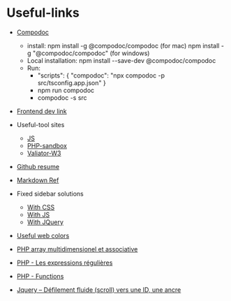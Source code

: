 # Useful-links

* [Compodoc](https://compodoc.app/guides/installation.html)
   - install: npm install -g @compodoc/compodoc (for mac)
              npm install -g "@compodoc/compodoc" (for windows)
   - Local installation: npm install --save-dev @compodoc/compodoc
   - Run:  
        - "scripts": {
             "compodoc": "npx compodoc -p src/tsconfig.app.json"
            }
       - npm run compodoc
       - compodoc -s src
            
* [Frontend dev link](https://github.com/aquelito/frontend-dev-bookmarks)
* Useful-tool sites
  - [JS](https://jsfiddle.net/)
  - [PHP-sandbox](http://sandbox.onlinephpfunctions.com/)
  - [Valiator-W3](https://validator.w3.org/)
 
* [Github resume](https://gist.github.com/aquelito/8596717)
* [Markdown Ref](http://commonmark.org/help/)
* Fixed sidebar solutions
  - [With CSS](https://www.w3schools.com/howto/howto_css_fixed_sidebar.asp)  
  - [With JS](http://blog.csdn.net/forwayfarer/article/details/2834968)  
  - [With JQuery](https://www.jqueryscript.net/social-media/jQuery-Plugin-For-Floating-Social-Share-Contact-Sidebar.html)
  
 * [Useful web colors](http://blog.csdn.net/liaomin416100569/article/details/6661830)
 * [PHP array multidimensionel et associative](http://www.pierre-giraud.com/php-mysql/cours-complet/php-tableaux-multidimensionnels.php)
 * [PHP - Les expressions régulières](https://www.vulgarisation-informatique.com/expressions-regulieres.php)
 * [PHP - Functions](https://www.tutorialrepublic.com/php-tutorial/php-functions.php)
 * [Jquery – Défilement fluide (scroll) vers une ID, une ancre](https://www.blog.niums.com/jquery-defilement-fluide-scroll-vers-une-id-une-ancre/)
 
 
 
